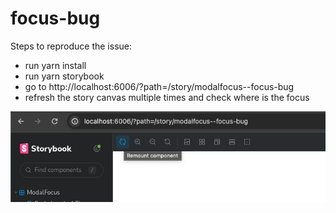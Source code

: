 # focus-bug

Steps to reproduce the issue:

* run yarn install
* run yarn storybook
* go to http://localhost:6006/?path=/story/modalfocus--focus-bug
* refresh the story canvas multiple times and check where is the focus

![img.png](img.png)